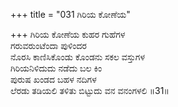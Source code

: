 +++
title = "031 ಗಿರಿಯ ಕೋಣೆಯ"

+++
ಗಿರಿಯ ಕೋಣೆಯ ಕುಹರ ಗುಹೆಗಳ  
ಗರುವರುಂಟೆಂದಾ ಪುಳಿಂದರ  
ನೊರಸಿ ಕಾಣಿಸಿಕೊಂಡು ಕೊಂಡನು ಸಕಲ ವಸ್ತುಗಳ  
ಗಿರಿಯನಿಳಿದುದು ನಡೆದು ಬಲ ಕಿಂ  
ಪುರುಷ ಖಂಡದ ಬಹಳ ನದಿಗಳ  
ಲೆರಡು ತಡಿಯಲಿ ತಳಿತು ಬಿಟ್ಟುದು ವನ ವನಂಗಳಲಿ     ॥31॥